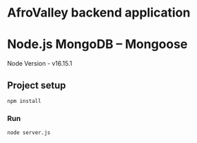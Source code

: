 # AfroValley backend application
# Node.js MongoDB – Mongoose

Node Version - v16.15.1

## Project setup
```
npm install
```

### Run
```
node server.js
```
